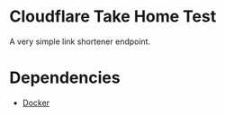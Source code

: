 # Cloudflare Take Home Test

A very simple link shortener endpoint.

# Dependencies

- [Docker](https://docs.docker.com/)
